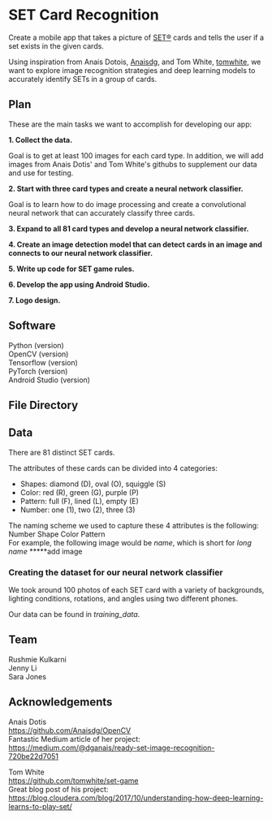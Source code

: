 # SET Card Recognition
Create a mobile app that takes a picture of [SET®](https://www.setgame.com/) cards and tells the user if a set exists in the given cards.

Using inspiration from Anais Dotois, [Anaisdg](https://github.com/Anaisdg), and Tom White, [tomwhite](https://github.com/tomwhite), we want to explore image recognition strategies and deep learning models to accurately identify SETs in a group of cards.

 ## Plan
 
 These are the main tasks we want to accomplish for developing our app:
 
 **1. Collect the data.**
 
 Goal is to get at least 100 images for each card type. In addition, we will add images from Anais Dotis' and Tom White's githubs to supplement our data and use for testing. 
 
 **2. Start with three card types and create a neural network classifier.**
 
 Goal is to learn how to do image processing and create a convolutional neural network that can accurately classify three cards. 
 
 **3. Expand to all 81 card types and develop a neural network classifier.**
 
 **4. Create an image detection model that can detect cards in an image and connects to our neural network classifier.**
 
 **5. Write up code for SET game rules.**
 
 **6. Develop the app using Android Studio.**
 
 **7. Logo design.**
 
 ## Software
 
 Python (version)  
 OpenCV (version)  
 Tensorflow (version)  
 PyTorch (version)  
 Android Studio (version) 
 
## File Directory 

## Data

There are 81 distinct SET cards. 

The attributes of these cards can be divided into 4 categories:

 * Shapes: diamond (D), oval (O), squiggle (S)
 * Color: red (R), green (G), purple (P)
 * Pattern: full (F), lined (L), empty (E)
 * Number: one (1), two (2), three (3)
 
 The naming scheme we used to capture these 4 attributes is the following:
 Number Shape Color Pattern  
 For example, the following image would be *name*, which is short for *long name* 
 *****add image
 
 ### Creating the dataset for our neural network classifier
 
 We took around 100 photos of each SET card with a variety of backgrounds, lighting conditions, rotations, and angles using two different phones.
 
 Our data can be found in *training_data*.
 
 ## Team
 
 Rushmie Kulkarni  
 Jenny Li  
 Sara Jones  
 
 ## Acknowledgements
Anais Dotis  
https://github.com/Anaisdg/OpenCV  
Fantastic Medium article of her project:   
https://medium.com/@dganais/ready-set-image-recognition-720be22d7051

Tom White  
https://github.com/tomwhite/set-game    
Great blog post of his project:   
https://blog.cloudera.com/blog/2017/10/understanding-how-deep-learning-learns-to-play-set/
 

